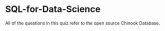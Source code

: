 # SQL-for-Data-Science
All of the questions in this quiz refer to the open source Chinook Database. 

